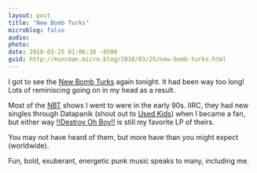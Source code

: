 ```yaml
---
layout: post
title: "New Bomb Turks"
microblog: false
audio: 
photo: 
date: 2018-03-25 01:06:38 -0500
guid: http://muncman.micro.blog/2018/03/25/new-bomb-turks.html
---
```

I got to see the [New Bomb Turks](http://newbombturks.com/) again tonight. It had been way too long! Lots of reminiscing going on in my head as a result. 

Most of the [NBT](https://en.wikipedia.org/wiki/New_Bomb_Turks?wprov=sfti1) shows I went to were in the early 90s. IIRC, they had new singles through Datapanik (shout out to [Used Kids](http://www.usedkidsrecords.com/)) when I became a fan, but either way [!!Destroy Oh Boy!!](https://en.wikipedia.org/wiki/!!Destroy-Oh-Boy!!?wprov=sfti1) is still my favorite LP of theirs. 

You may not have heard of them, but more have than you might expect (worldwide). 

Fun, bold, exuberant, energetic punk music speaks to many, including me. 
